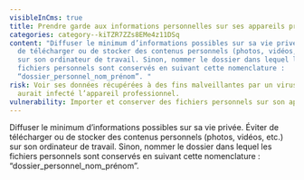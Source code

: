 ```yaml
---
visibleInCms: true
title: Prendre garde aux informations personnelles sur ses appareils professionnels.
categories: category--kiTZR7ZZs8EMe4z11DSq
content: "Diffuser le minimum d’informations possibles sur sa vie privée. Éviter
  de télécharger ou de stocker des contenus personnels (photos, vidéos, etc.)
  sur son ordinateur de travail. Sinon, nommer le dossier dans lequel les
  fichiers personnels sont conservés en suivant cette nomenclature :
  “dossier_personnel_nom_prénom”. "
risk: Voir ses données récupérées à des fins malveillantes par un virus qui
  aurait infecté l’appareil professionnel.
vulnerability: Importer et conserver des fichiers personnels sur son appareil professionnel.
---
```

<!--StartFragment-->

Diffuser le minimum d’informations possibles sur sa vie privée. Éviter de télécharger ou de stocker des contenus personnels (photos, vidéos, etc.) sur son ordinateur de travail. Sinon, nommer le dossier dans lequel les fichiers personnels sont conservés en suivant cette nomenclature : “dossier_personnel_nom_prénom”.

<!--EndFragment-->